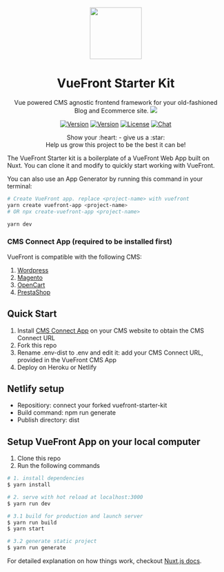 <p align="center">
  <br>
  <a href="https://vuefront.com">
    <img src="https://vuefront.com/logo.png" width="120"/>
  </a>
</p>
<h1 align="center">VueFront Starter Kit</h1>
<p align="center">
Vue powered CMS agnostic frontend framework for your old-fashioned Blog and Ecommerce site. <a href="https://twitter.com/intent/tweet?text=I%20just%20turned%20my%20old%20website%20into%20a%20SPA%20and%20PWA%20for%20free%20@VueFront_js&url=https://vuefront.com&hashtags=vuejs,webapp,vuefront,pwa,spajs"><img src="https://img.shields.io/twitter/url/https/VueFront_js.svg?style=social" /></a></p>


<p align="center">
  <a href="https://github.com/vuefront/vuefront"><img src="https://img.shields.io/badge/price-FREE-0098f7.svg" alt="Version"></a>
  <a href="https://www.npmjs.com/package/vuefront"><img src="https://img.shields.io/npm/v/vuefront.svg" alt="Version"></a>
  <a href="https://www.npmjs.com/package/vuefront"><img src="https://img.shields.io/npm/l/vuefront.svg" alt="License"></a>
  <a href="https://discord.gg/C9vcTCQ"><img src="https://img.shields.io/badge/chat-on%20discord-7289da.svg" alt="Chat"></a>
</p>

<p align="center">
Show your :heart: - give us a :star: <br/> 
Help us grow this project to be the best it can be!
  </p>

The VueFront Starter kit is a boilerplate of a VueFront Web App built on Nuxt. You can clone it and modify to quickly start working with VueFront. 

You can also use an App Generator by running this command in your terminal:

```bash
# Create VueFront app. replace <project-name> with vuefront
yarn create vuefront-app <project-name>
# OR npx create-vuefront-app <project-name>

yarn dev
```

### CMS Connect App (required to be installed first)
VueFront is compatible with the following CMS:
1. [Wordpress](https://github.com/vuefront/wordpress)
2. [Magento](https://github.com/vuefront/magento)
3. [OpenCart](https://github.com/vuefront/opencart)
4. [PrestaShop](https://github.com/vuefront/prestashop)


## Quick Start
1. Install [CMS Connect App](https://vuefront.com/cms) on your CMS website to obtain the CMS Connect URL 
2. Fork this repo
3. Rename .env-dist to .env and edit it: add your CMS Connect URL, provided in the VueFront CMS App
4. Deploy on Heroku or Netlify

## Netlify setup
- Repositiory: connect your forked vuefront-starter-kit
- Build command: npm run generate
- Publish directory: dist


## Setup VueFront App on your local computer
1. Clone this repo
2. Run the following commands
``` bash
# 1. install dependencies
$ yarn install

# 2. serve with hot reload at localhost:3000
$ yarn run dev

# 3.1 build for production and launch server
$ yarn run build
$ yarn start

# 3.2 generate static project
$ yarn run generate
```

For detailed explanation on how things work, checkout [Nuxt.js docs](https://nuxtjs.org).
